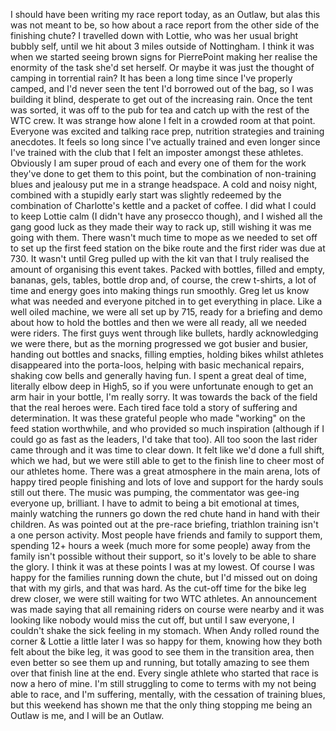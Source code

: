 ---
---
I should have been writing my race report today, as an Outlaw, but alas this was not meant to be, so how about a race report from the other side of the finishing chute?
I travelled down with Lottie, who was her usual bright bubbly self, until we hit about 3 miles outside of Nottingham. I think it was when we started seeing brown signs for PierrePoint making her realise the enormity of the task she'd set herself. Or maybe it was just the thought​ of camping in torrential rain?
It has been a long time since I've properly camped, and I'd never seen the tent I'd borrowed out of the bag, so I was building it blind, desperate to get out of the increasing rain.
Once the tent was sorted, it was off to the pub for tea and catch up with the rest of the WTC crew. It was strange how alone I felt in a crowded room at that point. Everyone was excited and talking race prep, nutrition strategies and training anecdotes. It feels so long since I've actually trained and even longer since I've trained with the club that I felt an imposter amongst these athletes. Obviously I am super proud of each and every one of them for the work they've done to get them to this point, but the combination of non-training blues and jealousy put me in a strange headspace.
A cold and noisy night, combined with a stupidly early start was slightly redeemed by the combination of Charlotte's kettle and a packet of coffee. I did what I could to keep Lottie calm (I didn't have any prosecco though), and I wished all the gang good luck as they made their way to rack up, still wishing it was me going with them.
There wasn't much time to mope as we needed to set off to set up the first feed station on the bike route and the first rider was due at 730. 
It wasn't until Greg pulled up with the kit van that I truly realised the amount of organising this event takes. Packed with bottles, filled and empty, bananas, gels, tables, bottle drop and, of course, the crew t-shirts, a lot of time and energy goes into making things run smoothly. Greg let us know what was needed and everyone pitched in to get everything in place. Like a well oiled machine, we were all set up by 715, ready for a briefing and demo about how to hold the bottles and then we were all ready, all we needed were riders.
The first guys went through like bullets, hardly acknowledging we were there, but as the morning progressed we got busier and busier, handing out bottles and snacks, filling empties, holding bikes whilst athletes disappeared into the porta-loos, helping with basic mechanical repairs, shaking cow bells and generally having fun. I spent a great deal of time, literally elbow deep in High5, so if you were unfortunate enough to get an arm hair in your bottle, I'm really sorry. 
It was towards the back of the field that the real heroes were. Each tired face told a story of suffering and determination. It was these grateful people who made "working" on the feed station worthwhile, and who provided so much inspiration (although if I could go as fast as the leaders, I'd take that too).
All too soon the last rider came through and it was time to clear down. It felt like we'd done a full shift, which we had, but we were still able to get to the finish line to cheer most of our athletes home.
There was a great atmosphere in the main arena, lots of happy tired people finishing and lots of love and support for the hardy souls still out there. The music was pumping, the commentator was gee-ing everyone up, brilliant. I have to admit to being a bit emotional at times, mainly watching the runners go down the red chute hand in hand with their children. As was pointed out at the pre-race briefing, triathlon training isn't a one person activity. Most people have friends and family to support them, spending 12+ hours a week (much more for some people) away from the family isn't possible without their support, so it's lovely to be able to share the glory. I think it was at these points I was at my lowest. Of course I was happy for the families running down the chute, but I'd missed out on doing that with my girls, and that was hard.
As the cut-off time for the bike leg drew closer, we were still waiting for two WTC athletes. An announcement was made saying that all remaining riders on course were nearby and it was looking like nobody would miss the cut off, but until I saw everyone, I couldn't shake the sick feeling in my stomach. When Andy rolled round the corner & Lottie a little later I was so happy for them, knowing how they both felt about the bike leg, it was good to see them in the transition area, then even better so see them up and running, but totally amazing to see them over that finish line at the end.
Every single athlete who started that race is now a hero of mine. I'm still struggling to come to terms with my not being able to race, and I'm suffering, mentally, with the cessation of training blues, but this weekend has shown me that the only thing stopping me being an Outlaw is me, and I will be an Outlaw.


